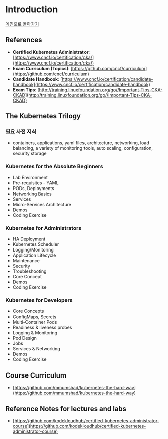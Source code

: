 # Introduction

[메인으로 돌아가기](../../README.md)

## References

- **Certified Kubernetes Administrator**: [https://www.cncf.io/certification/cka/](https://www.cncf.io/certification/cka/)
- **Exam Curriculum (Topics)**: [https://github.com/cncf/curriculum](https://github.com/cncf/curriculum)
- **Candidate Handbook**: [https://www.cncf.io/certification/candidate-handbook](https://www.cncf.io/certification/candidate-handbook)
- **Exam Tips**: [http://training.linuxfoundation.org/go//Important-Tips-CKA-CKAD](http://training.linuxfoundation.org/go//Important-Tips-CKA-CKAD)

## The Kubernetes Trilogy

### 필요 사전 지식

- containers, applications, yaml files, architecture, networking, load balancing, a variety of monitoring tools, auto
  scaling, configuration, security storage

### Kubernetes for the Absolute Beginners

- Lab Environment
- Pre-requisites - YAML
- PODs, Deployments
- Networking Basics
- Services
- Micro-Services Architecture
- Demos
- Coding Exercise

### Kubernetes for Administrators

- HA Deployment
- Kubernetes Scheduler
- Logging/Monitoring
- Application Lifecycle
- Maintenance
- Security
- Troubleshooting
- Core Concept
- Demos
- Coding Exercise

### Kubernetes for Developers

- Core Concepts
- ConfigMaps, Secrets
- Multi-Container Pods
- Readiness & liveness probes
- Logging & Monitoring
- Pod Design
- Jobs
- Services & Networking
- Demos
- Coding Exercise

## Course Curriculum

- [https://github.com/mmumshad/kubernetes-the-hard-way](https://github.com/mmumshad/kubernetes-the-hard-way)

## Reference Notes for lectures and labs

- [https://github.com/kodekloudhub/certified-kubernetes-administrator-course](https://github.com/kodekloudhub/certified-kubernetes-administrator-course)
